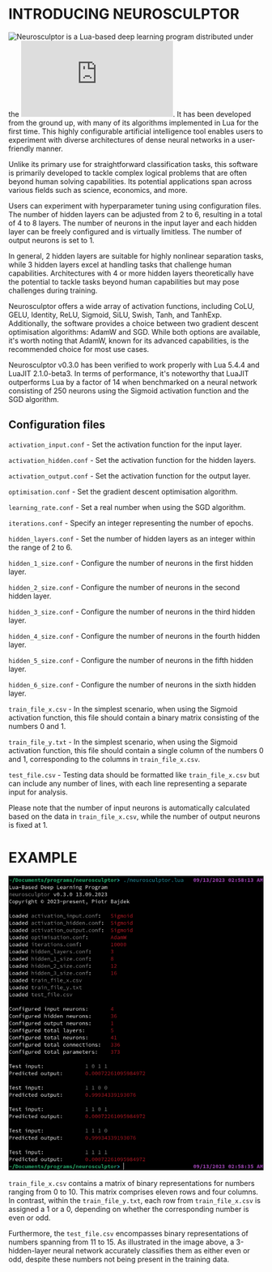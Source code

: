 # INTRODUCING NEUROSCULPTOR

![Neurosculptor](https://github.com/piotrbajdek/neurosculptor) is a Lua-based deep learning program distributed under the ![BSD 3-Clause License](https://github.com/piotrbajdek/neurosculptor/blob/main/LICENSE.md). It has been developed from the ground up, with many of its algorithms implemented in Lua for the first time. This highly configurable artificial intelligence tool enables users to experiment with diverse architectures of dense neural networks in a user-friendly manner.

Unlike its primary use for straightforward classification tasks, this software is primarily developed to tackle complex logical problems that are often beyond human solving capabilities. Its potential applications span across various fields such as science, economics, and more.

Users can experiment with hyperparameter tuning using configuration files. The number of hidden layers can be adjusted from 2 to 6, resulting in a total of 4 to 8 layers. The number of neurons in the input layer and each hidden layer can be freely configured and is virtually limitless. The number of output neurons is set to 1.

In general, 2 hidden layers are suitable for highly nonlinear separation tasks, while 3 hidden layers excel at handling tasks that challenge human capabilities. Architectures with 4 or more hidden layers theoretically have the potential to tackle tasks beyond human capabilities but may pose challenges during training.

Neurosculptor offers a wide array of activation functions, including CoLU, GELU, Identity, ReLU, Sigmoid, SiLU, Swish, Tanh, and TanhExp. Additionally, the software provides a choice between two gradient descent optimisation algorithms: AdamW and SGD. While both options are available, it's worth noting that AdamW, known for its advanced capabilities, is the recommended choice for most use cases.

Neurosculptor v0.3.0 has been verified to work properly with Lua 5.4.4 and LuaJIT 2.1.0-beta3. In terms of performance, it's noteworthy that LuaJIT outperforms Lua by a factor of 14 when benchmarked on a neural network consisting of 250 neurons using the Sigmoid activation function and the SGD algorithm.

## Configuration files

`activation_input.conf` - Set the activation function for the input layer.

`activation_hidden.conf` - Set the activation function for the hidden layers.

`activation_output.conf` - Set the activation function for the output layer.

`optimisation.conf` - Set the gradient descent optimisation algorithm.

`learning_rate.conf` - Set a real number when using the SGD algorithm.

`iterations.conf` - Specify an integer representing the number of epochs.

`hidden_layers.conf` - Set the number of hidden layers as an integer within the range of 2 to 6.

`hidden_1_size.conf` - Configure the number of neurons in the first hidden layer.

`hidden_2_size.conf` - Configure the number of neurons in the second hidden layer.

`hidden_3_size.conf` - Configure the number of neurons in the third hidden layer.

`hidden_4_size.conf` - Configure the number of neurons in the fourth hidden layer.

`hidden_5_size.conf` - Configure the number of neurons in the fifth hidden layer.

`hidden_6_size.conf` - Configure the number of neurons in the sixth hidden layer.

`train_file_x.csv` - In the simplest scenario, when using the Sigmoid activation function, this file should contain a binary matrix consisting of the numbers 0 and 1.

`train_file_y.txt` - In the simplest scenario, when using the Sigmoid activation function, this file should contain a single column of the numbers 0 and 1, corresponding to the columns in `train_file_x.csv`.

`test_file.csv` - Testing data should be formatted like `train_file_x.csv` but can include any number of lines, with each line representing a separate input for analysis.

Please note that the number of input neurons is automatically calculated based on the data in `train_file_x.csv`, while the number of output neurons is fixed at 1.

# EXAMPLE

![example-1](https://github.com/piotrbajdek/neurosculptor/blob/main/docs/images/example-1.png?raw=true)

`train_file_x.csv` contains a matrix of binary representations for numbers ranging from 0 to 10. This matrix comprises eleven rows and four columns. In contrast, within the `train_file_y.txt`, each row from `train_file_x.csv` is assigned a 1 or a 0, depending on whether the corresponding number is even or odd.

Furthermore, the `test_file.csv` encompasses binary representations of numbers spanning from 11 to 15. As illustrated in the image above, a 3-hidden-layer neural network accurately classifies them as either even or odd, despite these numbers not being present in the training data.
